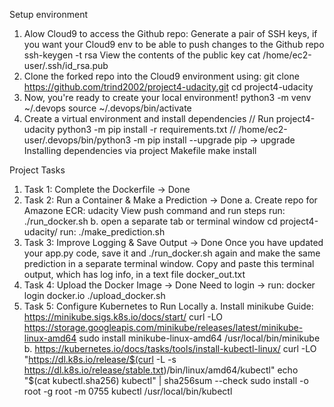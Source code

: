 Setup environment

1. Alow Cloud9 to access the Github repo:
Generate a pair of SSH keys, if you want your Cloud9 env to be able to push changes to the Github repo
ssh-keygen -t rsa
View the contents of the public key
cat /home/ec2-user/.ssh/id_rsa.pub
1. Clone the forked repo into the Cloud9 environment using:
git clone https://github.com/trind2002/project4-udacity.git
cd project4-udacity
1. Now, you're ready to create your local environment!
python3 -m venv ~/.devops
source ~/.devops/bin/activate
1. Create a virtual environment and install dependencies
// Run 
project4-udacity
python3 -m pip install -r requirements.txt
//
/home/ec2-user/.devops/bin/python3 -m pip install --upgrade pip -> upgrade
Installing dependencies via project Makefile
make install

Project Tasks
1. Task 1: Complete the Dockerfile -> Done
2. Task 2: Run a Container & Make a Prediction -> Done
a. Create repo for Amazone ECR: udacity
View push command and run steps
run:
./run_docker.sh
b. open a separate tab or terminal window
cd project4-udacity/
run: ./make_prediction.sh
3. Task 3: Improve Logging & Save Output -> Done
Once you have updated your app.py code, save it and ./run_docker.sh again and make the same prediction in a separate terminal window.
Copy and paste this terminal output, which has log info, in a text file docker_out.txt
4. Task 4: Upload the Docker Image -> Done
Need to login -> run: docker login docker.io
./upload_docker.sh
5. Task 5: Configure Kubernetes to Run Locally
a. Install minikube
Guide: https://minikube.sigs.k8s.io/docs/start/
curl -LO https://storage.googleapis.com/minikube/releases/latest/minikube-linux-amd64
sudo install minikube-linux-amd64 /usr/local/bin/minikube
b.
https://kubernetes.io/docs/tasks/tools/install-kubectl-linux/
curl -LO "https://dl.k8s.io/release/$(curl -L -s https://dl.k8s.io/release/stable.txt)/bin/linux/amd64/kubectl"
echo "$(cat kubectl.sha256)  kubectl" | sha256sum --check
sudo install -o root -g root -m 0755 kubectl /usr/local/bin/kubectl